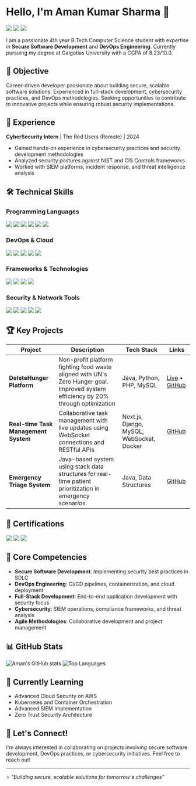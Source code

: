 # Hello, I'm Aman Kumar Sharma 👋
<a href="https://linkedin.com/in/aman-kumar-sharma-37328b255/"><img src="https://img.shields.io/badge/-LinkedIn-0072b1?&style=for-the-badge&logo=linkedin&logoColor=white" /></a>
<a href="https://github.com/aman00eh00"><img src="https://img.shields.io/badge/-GitHub-181717?&style=for-the-badge&logo=github&logoColor=white" /></a>
<a href="mailto:amankumar103366@gmail.com"><img src="https://img.shields.io/badge/-Email-D14836?&style=for-the-badge&logo=gmail&logoColor=white" /></a>

I am a passionate 4th year B.Tech Computer Science student with expertise in **Secure Software Development** and **DevOps Engineering**. Currently pursuing my degree at Galgotias University with a CGPA of 8.23/10.0.

## 🎯 Objective
Career-driven developer passionate about building secure, scalable software solutions. Experienced in full-stack development, cybersecurity practices, and DevOps methodologies. Seeking opportunities to contribute to innovative projects while ensuring robust security implementations.

## 💼 Experience
**CyberSecurity Intern** | The Red Users (Remote) | 2024
- Gained hands-on experience in cybersecurity practices and security development methodologies
- Analyzed security postures against NIST and CIS Controls frameworks
- Worked with SIEM platforms, incident response, and threat intelligence analysis

## 🛠️ Technical Skills

### Programming Languages
<div>
    <img src="https://img.shields.io/badge/-C++-00599C?&style=for-the-badge&logo=cplusplus&logoColor=white" />
    <img src="https://img.shields.io/badge/-Java-ED8B00?&style=for-the-badge&logo=java&logoColor=white" />
    <img src="https://img.shields.io/badge/-JavaScript-F7DF1E?&style=for-the-badge&logo=javascript&logoColor=black" />
    <img src="https://img.shields.io/badge/-Python-3776AB?&style=for-the-badge&logo=python&logoColor=white" />
    <img src="https://img.shields.io/badge/-PHP-777BB4?&style=for-the-badge&logo=php&logoColor=white" />
    <img src="https://img.shields.io/badge/-Node.js-43853D?&style=for-the-badge&logo=node.js&logoColor=white" />
</div>

### DevOps & Cloud
<div>
    <img src="https://img.shields.io/badge/-AWS-232F3E?&style=for-the-badge&logo=amazon-aws&logoColor=white" />
    <img src="https://img.shields.io/badge/-Docker-2496ED?&style=for-the-badge&logo=docker&logoColor=white" />
    <img src="https://img.shields.io/badge/-Linux-FCC624?&style=for-the-badge&logo=linux&logoColor=black" />
    <img src="https://img.shields.io/badge/-Git-F05032?&style=for-the-badge&logo=git&logoColor=white" />
    <img src="https://img.shields.io/badge/-Shell_Script-121011?&style=for-the-badge&logo=gnu-bash&logoColor=white" />
</div>

### Frameworks & Technologies
<div>
    <img src="https://img.shields.io/badge/-Next.js-000000?&style=for-the-badge&logo=next.js&logoColor=white" />
    <img src="https://img.shields.io/badge/-Django-092E20?&style=for-the-badge&logo=django&logoColor=white" />
    <img src="https://img.shields.io/badge/-MySQL-4479A1?&style=for-the-badge&logo=mysql&logoColor=white" />
    <img src="https://img.shields.io/badge/-WebSocket-010101?&style=for-the-badge&logo=socket.io&logoColor=white" />
</div>

### Security & Network Tools
<div>
    <img src="https://img.shields.io/badge/-SIEM-FF6B6B?&style=for-the-badge&logo=splunk&logoColor=white" />
    <img src="https://img.shields.io/badge/-Wireshark-1679A7?&style=for-the-badge&logo=wireshark&logoColor=white" />
    <img src="https://img.shields.io/badge/-Cisco_Packet_Tracer-1BA0D7?&style=for-the-badge&logo=cisco&logoColor=white" />
    <img src="https://img.shields.io/badge/-NIST_Framework-4285F4?&style=for-the-badge&logo=security&logoColor=white" />
    <img src="https://img.shields.io/badge/-Fortinet-EE3124?&style=for-the-badge&logo=fortinet&logoColor=white" />
</div>

## 🏆 Key Projects

| Project | Description | Tech Stack | Links |
|---------|-------------|------------|-------|
| **DeleteHunger Platform** | Non-profit platform fighting food waste aligned with UN's Zero Hunger goal. Improved system efficiency by 20% through optimization | Java, Python, PHP, MySQL | [Live](https://deletehunger.online) • [GitHub](https://github.com/aman00eh00) |
| **Real-time Task Management System** | Collaborative task management with live updates using WebSocket connections and RESTful APIs | Next.js, Django, MySQL, WebSocket, Docker | [GitHub](https://github.com/aman00eh00) |
| **Emergency Triage System** | Java-based system using stack data structures for real-time patient prioritization in emergency scenarios | Java, Data Structures | [GitHub](https://github.com/aman00eh00) |

## 📜 Certifications
<div>
<img src="https://img.shields.io/badge/-AWS_Certified-FF9900?&style=for-the-badge&logo=amazon-aws&logoColor=white" />
<img src="https://img.shields.io/badge/-Zscaler_ZTCA-0066CC?&style=for-the-badge&logo=zscaler&logoColor=white" />
<img src="https://img.shields.io/badge/-Fortinet_NSE3-EE3124?&style=for-the-badge&logo=fortinet&logoColor=white" />
</div>

## 🎯 Core Competencies
- **Secure Software Development**: Implementing security best practices in SDLC
- **DevOps Engineering**: CI/CD pipelines, containerization, and cloud deployment
- **Full-Stack Development**: End-to-end application development with security focus
- **Cybersecurity**: SIEM operations, compliance frameworks, and threat analysis
- **Agile Methodologies**: Collaborative development and project management

## 📊 GitHub Stats
![Aman's GitHub stats](https://github-readme-stats.vercel.app/api?username=aman00eh00&show_icons=true&theme=dark)
![Top Languages](https://github-readme-stats.vercel.app/api/top-langs/?username=aman00eh00&layout=compact&theme=dark)

## 🌱 Currently Learning
- Advanced Cloud Security on AWS
- Kubernetes and Container Orchestration
- Advanced SIEM Implementation
- Zero Trust Security Architecture

## 🤝 Let's Connect!
I'm always interested in collaborating on projects involving secure software development, DevOps practices, or cybersecurity initiatives. Feel free to reach out!

---
⭐️ *"Building secure, scalable solutions for tomorrow's challenges"*
